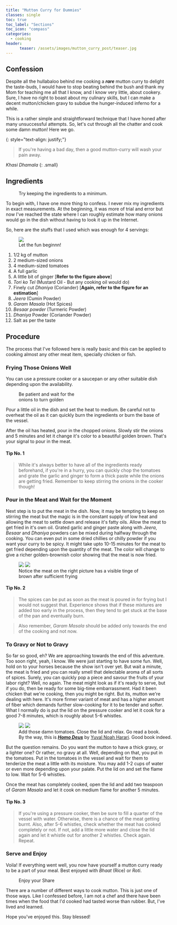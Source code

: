 ```yaml
---
title: "Mutton Curry for Dummies"
classes: single
toc: true
toc_label: "Sections"
toc_icon: "compass"
categories:
  - cooking
header:
      teaser: /assets/images/mutton_curry_post/teaser.jpg
---
```


## Confession
Despite all the hullabaloo behind me cooking a <i><strong>rare</strong></i> mutton curry to delight the taste-buds, I would have to stop beating behind the bush and thank my Mom for teaching me all that I know, and I know very little, about cookery. Sure, I have no right to boast about my culinary skills, but I can make a decent mutton/chicken gravy to subdue the hunger-induced inferno for a while.

This is a rather simple and straightforward technique that I have honed after many unsuccessful attempts. So, let's cut through all the chatter and cook some damn mutton! Here we go.

{: style="text-align: justify;"}

> If you're having a bad day, then a good mutton-curry will wash your pain away.

<cite>Khasi Dhamala</cite>
{: .small}

## Ingredients

<figure class="align-center">
  <a href= "{{ site.url }}{{ site.baseurl }}/assets/images/mutton_curry_post/ingredients_1.jpg">
  <img src="{{ site.url }}{{ site.baseurl }}/assets/images/mutton_curry_post/ingredients_1.jpg" alt="">
  </a>
  <figcaption>Try keeping the ingredients to a minimum.</figcaption>
</figure>

To begin with, I have one more thing to confess. I never mix my ingredients in exact measurements. At the beginning, it was more of trial and error but now I've reached the state where I can roughly estimate how many onions would go in the dish without having to look it up in the Internet.

So, here are the stuffs that I used which was enough for 4 servings:

<figure class="align-right" style="width: 150px">
  <img src="{{ site.url }}{{ site.baseurl }}/assets/images/mutton_curry_post/victory_8.jpg">
  <figcaption>Let the fun beginnn!</figcaption>
</figure>

1. 1/2 kg of mutton
2. 2 medium-sized onions
3. 4 medium-sized tomatoes
4. A full garlic
5. A little bit of ginger [**Refer to the figure above**]
6. <i>Tori ko Tel</i> (Mustard Oil - But any cooking oil would do)
7. Finely cut <i>Dhaniya</i> (Coriander) [**Again, refer to the figure for an estimation**]
8. <i>Jeera</i> (Cumin Powder)
9. <i>Garam Masala</i> (Hot Spices)
10. <i>Besaar powder</i> (Turmeric Powder)
11. <i>Dhaniya</i> Powder (Coriander Powder)
12. Salt as per the taste

## Procedure

The process that I've followed here is really basic and this can be applied to cooking almost any other meat item, specially chicken or fish.

### Frying Those Onions Well
You can use a pressure cooker or a saucepan or any other suitable dish depending upon the availability.
<figure style="width: 200px" class="align-right">
  <a href = "{{ site.url }}{{ site.baseurl }}/assets/images/mutton_curry_post/onion_fry_2.jpg">
  <img src="{{ site.url }}{{ site.baseurl }}/assets/images/mutton_curry_post/onion_fry_2.jpg" alt="">
  </a>
  <figcaption>Be patient and wait for the onions to turn golden</figcaption>
</figure>


Pour a little oil in the dish and set the heat to medium. Be careful not to overheat the oil as it can quickly burn the ingredients or burn the base of the vessel.

After the oil has heated, pour in the chopped onions. Slowly stir the onions and 5 minutes and let it change it's color to a beautiful golden brown. That's your signal to pour in the meat.

#### Tip No. 1
>While it's always better to have all of the ingredients ready beforehand, if you're in a hurry, you can quickly chop the tomatoes and grate the garlic and ginger to form a thick paste while the onions are getting fried. Remember to keep stirring the onions in the cooker though!

### Pour in the Meat and Wait for the Moment
Next step is to put the meat in the dish. Now, it may be tempting to keep on stirring the meat but the magic is in the constant supply of low heat and allowing the meat to settle down and release it's fatty oils. Allow the meat to get fried in it's own oil. Grated garlic and ginger paste along with <i>Jeera</i>, <i>Besaar</i> and <i>Dhaniya</i> powders can be mixed during halfway through the cooking. You can even put in some dried chillies or chilly powder if you want your curry to be spicy. It might take upto 10-15 minutes for the meat to get fried depending upon the quantity of the meat. The color will change to give a richer golden-brownish color showing that the meat is now fried.

<figure class="half" style="width: 400px">
	<a href= "{{ site.url }}{{ site.baseurl }}/assets/images/mutton_curry_post/mutton_fry_3.jpg"><img src="{{ site.url }}{{ site.baseurl }}/assets/images/mutton_curry_post/mutton_fry_3.jpg"></a>
	<a href="{{ site.url }}{{ site.baseurl }}/assets/images/mutton_curry_post/add_ginger_4.jpg"><img src="{{ site.url }}{{ site.baseurl }}/assets/images/mutton_curry_post/add_ginger_4.jpg"></a>
	<figcaption>Notice the meat on the right picture has a visible tinge of brown after sufficient frying</figcaption>
</figure>

#### Tip No. 2
>The spices can be put as soon as the meat is poured in for frying but I would not suggest that. Experience shows that if these mixtures are added too early in the process, then they tend to get stuck at the base of the pan and eventually burn.

>Also remember, <i>Garam Masala</i> should be added only towards the end of the cooking and not now.

### To Gravy or Not to Gravy
So far so good, eh? We are approaching towards the end of this adventure. Too soon right, yeah, I know. We were just starting to have some fun. Well, hold on to your horses because the show isn't over yet. But wait a minute, the meat is fried and
you can really smell that delectable aroma of all sorts of spices. Surely, you can quickly pop a piece and savour the fruits of your labor right? Well, no again. The meat might look as if it's ready to serve, but if you do, then be ready for some big-time embarrassment. Had it been chicken that we're cooking, then you might be right. But its, mutton we're dealing with here. It's more firmer variant of meat and has a higher amount of fiber which demands further slow-cooking for it to be tender and softer. What I normally do is put the lid on the pressure cooker and let it cook for a good 7-8 minutes, which is roughly about 5-6 whistles.

<figure class="half" style="width: 480px">
	<a href= "{{ site.url }}{{ site.baseurl }}/assets/images/mutton_curry_post/add_tomato_6.jpg"><img src="{{ site.url }}{{ site.baseurl }}/assets/images/mutton_curry_post/add_tomato_6.jpg"></a>
	<a href="{{ site.url }}{{ site.baseurl }}/assets/images/mutton_curry_post/read_book_5.jpg"><img src="{{ site.url }}{{ site.baseurl }}/assets/images/mutton_curry_post/read_book_5.jpg"></a>
	<figcaption>Add those damn tomatoes. Close the lid and relax. Go read a book.
  <br/>
   By the way, this is <i><strong><a href="https://www.goodreads.com/book/show/31138556-homo-deus" target="_blank">Homo Deus</a></strong></i> by <a href="https://www.goodreads.com/author/show/395812.Yuval_Noah_Harari"  target="_blank">Yuval Noah Harari</a>. Good book indeed.</figcaption>
</figure>

But the question remains. Do you want the mutton to have a thick gravy, or a lighter one? Or rather, no gravy at all. Well, depending on that, you put in the tomatoes. Put in the tomatoes in the vessel and wait for them to tenderize the meat a little with its moisture. You may add 1-2 cups of water or even more depending upon your palate. Put the lid on and set the flame to low. Wait for 5-6 whistles.

Once the meat has completely cooked, open the lid and add two teaspoon of <i>Garam Masala</i> and let it cook on medium flame for another 5 minutes.

#### Tip No. 3
> If you're using a pressure cooker, then be sure to fill a quarter of the vessel with water. Otherwise, there is a chance of the meat getting burnt. Also, after 5-6 whistles, check whether the meat has cooked completely or not. If not, add a little more water and close the lid again and let it whistle out for another 2 whistles. Check again. Repeat.

### Serve and Enjoy
Voila! If everything went well, you now have yourself a mutton curry ready to be a part of your meal. Best enjoyed with <i>Bhaat</i> (Rice) or <i>Roti</i>.

<figure class="align-right" style="width: 400px">
  <a href= "{{ site.url }}{{ site.baseurl }}/assets/images/mutton_curry_post/teaser.jpg">
  <img src="{{ site.url }}{{ site.baseurl }}/assets/images/mutton_curry_post/teaser.jpg" alt="">
  </a>
  <figcaption>Enjoy your Share</figcaption>
</figure>

There are a number of different ways to cook mutton. This is just one of those ways. Like I confessed before, I am not a chef and there have been times when the food that I'd cooked had tasted worse than rubber. But, I've lived and learned.

Hope you've enjoyed this. Stay blessed!
